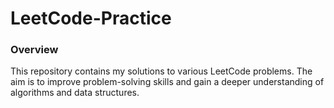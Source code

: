 # LeetCode-Practice

### Overview
This repository contains my solutions to various LeetCode problems. The aim is to improve problem-solving skills and gain a deeper understanding of algorithms and data structures.
